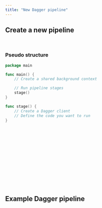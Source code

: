 ```yaml
---
title: "New Dagger pipeline"
---
```


## Create a new pipeline

</br>

### Pseudo structure

```go
package main

func main() {
    // Create a shared background context

    // Run pipeline stages
    stage()
}

func stage() {
    // Create a Dagger client
    // Define the code you want to run
}
```

</br>
</br>
</br>
</br>
</br>
</br>
</br>
</br>
</br>
</br>
</br>

## Example Dagger pipeline

```go

```

</br>
</br>
</br>
</br>
</br>
</br>
</br>
</br>
</br>
</br>
</br>
